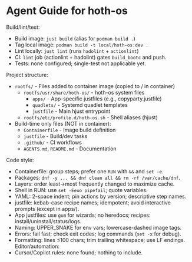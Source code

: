 # Agent Guide for hoth-os
Build/lint/test:
- Build image: `just build` (alias for `podman build .`)
- Tag local image: `podman build -t local/hoth-os:dev .`
- Lint locally: `just lint` (runs `hadolint` + `actionlint`)
- CI: `lint` job (actionlint + hadolint) gates `build_bootc` and push.
- Tests: none configured; single-test not applicable yet.

Project structure:
- `rootfs/` - Files added to container image (copied to / in container)
  - `rootfs/usr/share/hoth-os/` - hoth-os system files
    - `apps/` - App-specific justfiles (e.g., copyparty.justfile)
    - `quadlets/` - Systemd quadlet templates
    - `justfile` - Main hjust entrypoint
  - `rootfs/etc/profile.d/hoth-os.sh` - Shell aliases (hjust)
- Build-time only files (NOT in container):
  - `Containerfile` - Image build definition
  - `justfile` - Build/dev tasks
  - `.github/` - CI workflows
  - `AGENTS.md`, `README.md` - Documentation

Code style:
- Containerfile: group steps; prefer one `RUN` with `&&` and `set -e`.
- Packages: `dnf -y ... && dnf clean all && rm -rf /var/cache/dnf`.
- Layers: order least→most frequently changed to maximize cache.
- Shell in RUN: use `set -Eeuo pipefail`; quote variables.
- YAML: 2-space indent; pin actions by version; descriptive step names.
- justfile: kebab-case recipe names; idempotent; avoid interactive prompts (except in apps/).
- App justfiles: use `gum` for wizards; no heredocs; recipes: install/uninstall/status/logs.
- Naming: UPPER_SNAKE for env vars; lowercase-dashed image tags.
- Errors: fail fast; check exit codes; log commands (`set -x` for debug).
- Formatting: lines ≤100 chars; trim trailing whitespace; use LF endings.
Editor/automation:
- Cursor/Copilot rules: none found; nothing to include.

